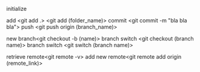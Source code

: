initialize <git init>

add  <git add .> <git add (folder_name)>
commit <git commit -m "bla bla bla">
push <git push origin (branch_name)>

new branch<git checkout -b (name)>
branch switch <git checkout (branch name)>
branch switch <git switch (branch name)>


retrieve remote<git remote -v>
add new remote<git remote add origin (remote_link)>
